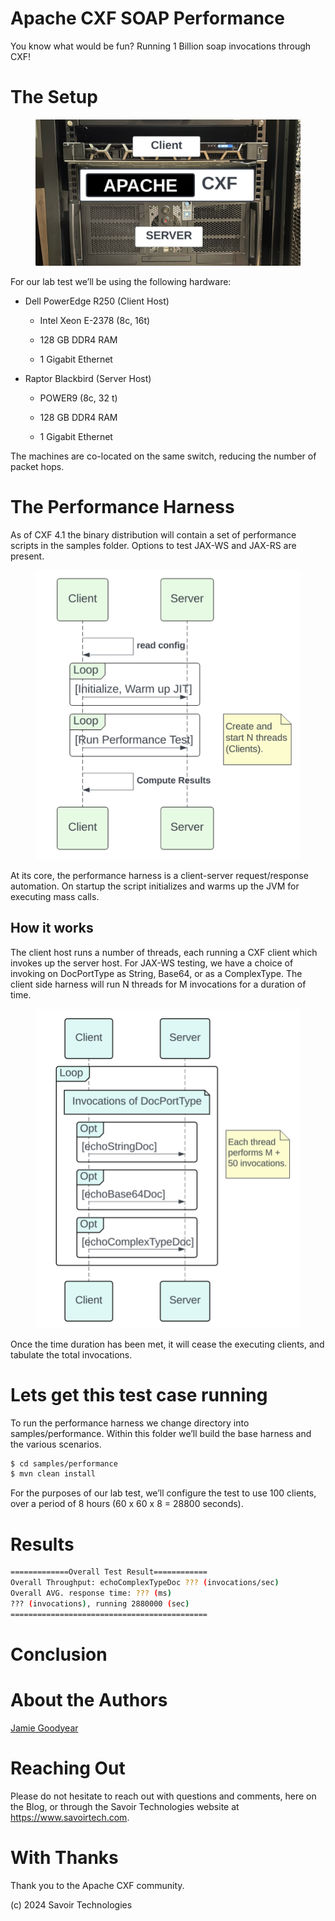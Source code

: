 # Apache CXF SOAP Performance

You know what would be fun? Running 1 Billion soap invocations through
CXF!

# The Setup

<figure>
<img src="./assets/images/HardwareSetup.png" alt="POWER" />
</figure>

For our lab test we’ll be using the following hardware:

- Dell PowerEdge R250 (Client Host)

  - Intel Xeon E-2378 (8c, 16t)

  - 128 GB DDR4 RAM

  - 1 Gigabit Ethernet

- Raptor Blackbird (Server Host)

  - POWER9 (8c, 32 t)

  - 128 GB DDR4 RAM

  - 1 Gigabit Ethernet

The machines are co-located on the same switch, reducing the number of
packet hops.

# The Performance Harness

As of CXF 4.1 the binary distribution will contain a set of performance
scripts in the samples folder. Options to test JAX-WS and JAX-RS are
present.

<figure>
<img src="./assets/images/Apache-CXF-Perf-Harness.png" alt="POWER" />
</figure>

At its core, the performance harness is a client-server request/response
automation. On startup the script initializes and warms up the JVM for
executing mass calls.

## How it works

The client host runs a number of threads, each running a CXF client
which invokes up the server host. For JAX-WS testing, we have a choice
of invoking on DocPortType as String, Base64, or as a ComplexType. The
client side harness will run N threads for M invocations for a duration
of time.

<figure>
<img src="./assets/images/SoapInvocations.png" alt="POWER" />
</figure>

Once the time duration has been met, it will cease the executing
clients, and tabulate the total invocations.

# Lets get this test case running

To run the performance harness we change directory into
samples/performance. Within this folder we’ll build the base harness and
the various scenarios.

``` bash
$ cd samples/performance
$ mvn clean install
```

For the purposes of our lab test, we’ll configure the test to use 100
clients, over a period of 8 hours (60 x 60 x 8 = 28800 seconds).

# Results

``` bash
=============Overall Test Result============
Overall Throughput: echoComplexTypeDoc ??? (invocations/sec)
Overall AVG. response time: ??? (ms)
??? (invocations), running 2880000 (sec)
============================================
```

# Conclusion

# About the Authors

[Jamie
Goodyear](https://github.com/savoirtech/blogs/blob/main/authors/JamieGoodyear.md)

# Reaching Out

Please do not hesitate to reach out with questions and comments, here on
the Blog, or through the Savoir Technologies website at
<https://www.savoirtech.com>.

# With Thanks

Thank you to the Apache CXF community.

\(c\) 2024 Savoir Technologies
